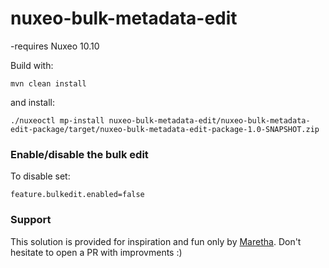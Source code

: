 # nuxeo-bulk-metadata-edit

-requires Nuxeo 10.10

Build with:

```
mvn clean install
```
and install:

```
./nuxeoctl mp-install nuxeo-bulk-metadata-edit/nuxeo-bulk-metadata-edit-package/target/nuxeo-bulk-metadata-edit-package-1.0-SNAPSHOT.zip  
```


### Enable/disable the bulk edit
To disable set:

```
feature.bulkedit.enabled=false
```


### Support
This solution is provided for inspiration and fun only by [Maretha](https://maretha.io/).
Don't hesitate to open a PR with improvments :)



